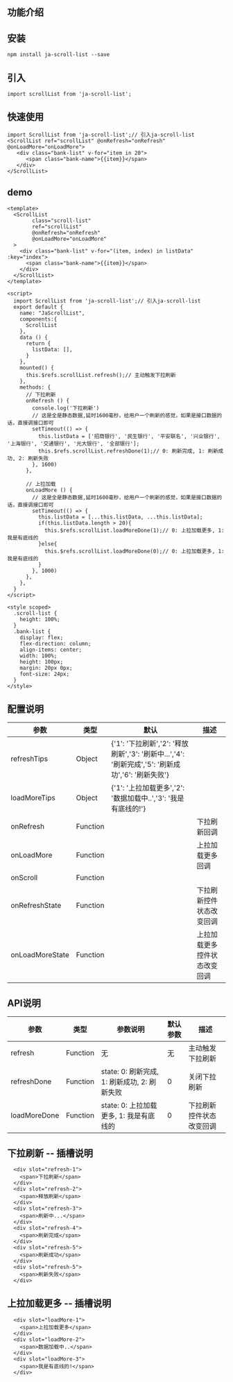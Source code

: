 ## 功能介绍

## 安装
~~~
npm install ja-scroll-list --save
~~~
## 引入
~~~
import scrollList from 'ja-scroll-list';
~~~

## 快速使用
~~~
import ScrollList from 'ja-scroll-list';// 引入ja-scroll-list
<ScrollList ref="scrollList" @onRefresh="onRefresh" @onLoadMore="onLoadMore">
   <div class="bank-list" v-for="item in 20">
      <span class="bank-name">{{item}}</span>
   </div>
</ScrollList>
~~~
## demo
~~~
<template>
  <ScrollList 
        class="scroll-list"
        ref="scrollList"
        @onRefresh="onRefresh"
        @onLoadMore="onLoadMore"
  >
    <div class="bank-list" v-for="(item, index) in listData" :key="index">
      <span class="bank-name">{{item}}</span>
    </div>
  </ScrollList>
</template>

<script>
  import ScrollList from 'ja-scroll-list';// 引入ja-scroll-list
  export default {
    name: "JaScrollList",
    components:{
      ScrollList
    },
    data () {
      return {
        listData: [],
      }
    },
    mounted() {
      this.$refs.scrollList.refresh();// 主动触发下拉刷新
    },
    methods: {
      // 下拉刷新
      onRefresh () {
        console.log('下拉刷新')
        // 这是全是静态数据,延时1600毫秒，给用户一个刷新的感觉，如果是接口数据的话，直接调接口即可
        setTimeout(() => {
          this.listData = ['招商银行', '民生银行', '平安联名', '兴业银行', '上海银行', '交通银行', '光大银行', '全部银行'];
          this.$refs.scrollList.refreshDone(1);// 0: 刷新完成, 1: 刷新成功, 2: 刷新失败
        }, 1600)
      },

      // 上拉加载
      onLoadMore () {
        // 这是全是静态数据,延时1600毫秒，给用户一个刷新的感觉，如果是接口数据的话，直接调接口即可
        setTimeout(() => {
          this.listData = [...this.listData, ...this.listData];
          if(this.listData.length > 20){
            this.$refs.scrollList.loadMoreDone(1);// 0: 上拉加载更多, 1: 我是有底线的
          }else{
            this.$refs.scrollList.loadMoreDone(0);// 0: 上拉加载更多, 1: 我是有底线的
          }
        }, 1000)
      },
    },
  }
</script>

<style scoped>
  .scroll-list {
    height: 100%;
  }
  .bank-list {
    display: flex;
    flex-direction: column;
    align-items: center;
    width: 100%;
    height: 100px;
    margin: 20px 0px;
    font-size: 24px;
  }
</style>

~~~


## 配置说明
| 参数   | 类型   | 默认  | 描述        |
| -------| ------ |  ------- | ---------|
| refreshTips| Object | {'1': '下拉刷新','2': '释放刷新','3': '刷新中...','4': '刷新完成','5': '刷新成功','6': '刷新失败'} |  | 下拉刷新提示|
| loadMoreTips| Object | {'1': '上拉加载更多','2': '数据加载中..','3': '我是有底线的!'} |  | 上拉加载更多提示|
| onRefresh| Function | | 下拉刷新回调|
| onLoadMore| Function |  | 上拉加载更多回调|
| onScroll| Function |  |  | 列表滚动事件回调(返回列表对象dom)|
| onRefreshState| Function |  | 下拉刷新控件状态改变回调|
| onLoadMoreState| Function |  | 上拉加载更多控件状态改变回调|


## API说明
| 参数   | 类型   | 参数说明  | 默认参数  | 描述        |
| -------| ------ |  ------- |  ------- | ---------|
| refresh| Function | 无 |  无 | 主动触发下拉刷新|
| refreshDone| Function | state: 0: 刷新完成, 1: 刷新成功, 2: 刷新失败 | 0 | 关闭下拉刷新|
| loadMoreDone| Function | state: 0: 上拉加载更多, 1: 我是有底线的 | 0 | 下拉刷新控件状态改变回调|

## 下拉刷新 -- 插槽说明
~~~
  <div slot="refresh-1">
    <span>下拉刷新</span>
  </div>
  <div slot="refresh-2">
    <span>释放刷新</span>
  </div>
  <div slot="refresh-3">
    <span>刷新中...</span>
  </div>
  <div slot="refresh-4">
    <span>刷新完成</span>
  </div>
  <div slot="refresh-5">
    <span>刷新成功</span>
  </div>
  <div slot="refresh-5">
    <span>刷新失败</span>
  </div>
~~~

## 上拉加载更多 -- 插槽说明
~~~
  <div slot="loadMore-1">
    <span>上拉加载更多</span>
  </div>
  <div slot="loadMore-2">
    <span>数据加载中..</span>
  </div>
  <div slot="loadMore-3">
    <span>我是有底线的!</span>
  </div>
~~~
